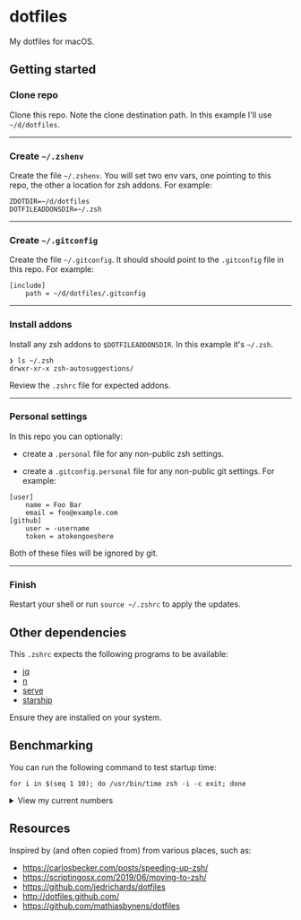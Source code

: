 # dotfiles

My dotfiles for macOS.

## Getting started

### Clone repo

Clone this repo. Note the clone destination path. In this example I'll use `~/d/dotfiles`.

---

### Create `~/.zshenv`

Create the file `~/.zshenv`. You will set two env vars, one pointing to this repo, the other a location for zsh addons. For example:

```
ZDOTDIR=~/d/dotfiles
DOTFILEADDONSDIR=~/.zsh
```

---

### Create `~/.gitconfig`

Create the file `~/.gitconfig`. It should should point to the `.gitconfig` file in this repo. For example:

```
[include]
	path = ~/d/dotfiles/.gitconfig
```

---

### Install addons

Install any zsh addons to `$DOTFILEADDONSDIR`. In this example it's `~/.zsh`.

```
❯ ls ~/.zsh
drwxr-xr-x zsh-autosuggestions/
```

Review the `.zshrc` file for expected addons.

---

### Personal settings

In this repo you can optionally:

- create a `.personal` file for any non-public zsh settings.

- create a `.gitconfig.personal` file for any non-public git settings. For example:

```
[user]
	name = Foo Bar
	email = foo@example.com
[github]
	user = -username
	token = atokengoeshere
```

Both of these files will be ignored by git.

---

### Finish

Restart your shell or run `source ~/.zshrc` to apply the updates.

## Other dependencies

This `.zshrc` expects the following programs to be available:

- [jq](https://github.com/stedolan/jq)
- [n](https://github.com/tj/n)
- [serve](https://github.com/vercel/serve)
- [starship](https://starship.rs)

Ensure they are installed on your system.

## Benchmarking

You can run the following command to test startup time:

```
for i in $(seq 1 10); do /usr/bin/time zsh -i -c exit; done
```

<details>
<summary>View my current numbers</summary>

```
❯ for i in $(seq 1 10); do /usr/bin/time zsh -i -c exit; done
        0.18 real         0.08 user         0.10 sys
        0.17 real         0.07 user         0.09 sys
        0.18 real         0.07 user         0.10 sys
        0.19 real         0.08 user         0.11 sys
        0.19 real         0.08 user         0.10 sys
        0.18 real         0.08 user         0.10 sys
        0.17 real         0.07 user         0.09 sys
        0.18 real         0.07 user         0.09 sys
        0.18 real         0.08 user         0.10 sys
        0.19 real         0.08 user         0.10 sys
```

</details>

## Resources

Inspired by (and often copied from) from various places, such as:

- https://carlosbecker.com/posts/speeding-up-zsh/
- https://scriptingosx.com/2019/06/moving-to-zsh/
- https://github.com/jedrichards/dotfiles
- http://dotfiles.github.com/
- https://github.com/mathiasbynens/dotfiles
